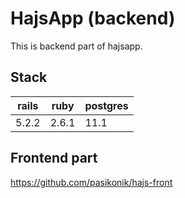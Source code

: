 # HajsApp (backend)

This is backend part of hajsapp.

## Stack

| rails | ruby  | postgres |  
|-------|-------|----------|
| 5.2.2 | 2.6.1 | 11.1     |

## Frontend part

https://github.com/pasikonik/hajs-front
